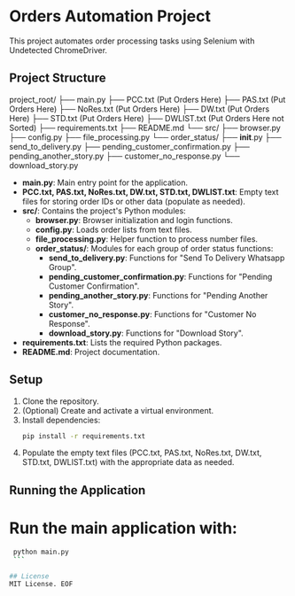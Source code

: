 # Orders Automation Project

This project automates order processing tasks using Selenium with Undetected ChromeDriver.

## Project Structure

project_root/
├── main.py
├── PCC.txt         (Put Orders Here)
├── PAS.txt         (Put Orders Here)
├── NoRes.txt       (Put Orders Here)
├── DW.txt          (Put Orders Here)
├── STD.txt         (Put Orders Here)
├── DWLIST.txt      (Put Orders Here not Sorted)
├── requirements.txt
├── README.md
└── src/
    ├── browser.py
    ├── config.py
    ├── file_processing.py
    └── order_status/
          ├── __init__.py
          ├── send_to_delivery.py
          ├── pending_customer_confirmation.py
          ├── pending_another_story.py
          ├── customer_no_response.py
          └── download_story.py

- **main.py**: Main entry point for the application.
- **PCC.txt, PAS.txt, NoRes.txt, DW.txt, STD.txt, DWLIST.txt**: Empty text files for storing order IDs or other data (populate as needed).
- **src/**: Contains the project's Python modules:
  - **browser.py**: Browser initialization and login functions.
  - **config.py**: Loads order lists from text files.
  - **file_processing.py**: Helper function to process number files.
  - **order_status/**: Modules for each group of order status functions:
      - **send_to_delivery.py**: Functions for "Send To Delivery Whatsapp Group".
      - **pending_customer_confirmation.py**: Functions for "Pending Customer Confirmation".
      - **pending_another_story.py**: Functions for "Pending Another Story".
      - **customer_no_response.py**: Functions for "Customer No Response".
      - **download_story.py**: Functions for "Download Story".
- **requirements.txt**: Lists the required Python packages.
- **README.md**: Project documentation.

## Setup

1. Clone the repository.
2. (Optional) Create and activate a virtual environment.
3. Install dependencies:
   ```bash
   pip install -r requirements.txt
   ```
4. Populate the empty text files (PCC.txt, PAS.txt, NoRes.txt, DW.txt, STD.txt, DWLIST.txt) with the appropriate data as needed.

## Running the Application
# Run the main application with:
   ```bash
    python main.py
    ```

## License
MIT License. EOF
